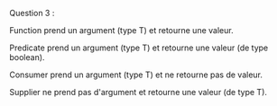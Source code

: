 Question 3 : 

Function prend un argument (type T) et retourne une valeur. 

Predicate prend un argument (type T) et retourne une valeur (de type boolean).

Consumer prend un argument (type T) et ne retourne pas de valeur.

Supplier ne prend pas d'argument et retourne une valeur (de type T). 